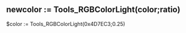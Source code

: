 ﻿##  newcolor := Tools_RGBColorLight(color;ratio)    $color := Tools_RGBColorLight(0x4D7EC3;0.25)  